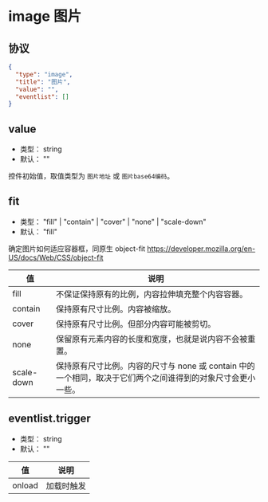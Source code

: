 # image 图片


## 协议

```json
{
  "type": "image",
  "title": "图片",
  "value": "",
  "eventlist": []
}
```

## value
+ 类型： string
+ 默认： ""

控件初始值，取值类型为 `图片地址` 或 `图片base64编码`。

## fit
+ 类型： "fill" | "contain" | "cover" | "none" | "scale-down"
+ 默认： "fill"

确定图片如何适应容器框，同原生 object-fit https://developer.mozilla.org/en-US/docs/Web/CSS/object-fit

| 值 | 说明 |
| ---- | ---- |
| fill | 不保证保持原有的比例，内容拉伸填充整个内容容器。 |
| contain | 保持原有尺寸比例。内容被缩放。 |
| cover | 保持原有尺寸比例。但部分内容可能被剪切。 |
| none | 保留原有元素内容的长度和宽度，也就是说内容不会被重置。 |
| scale-down | 保持原有尺寸比例。内容的尺寸与 none 或 contain 中的一个相同，取决于它们两个之间谁得到的对象尺寸会更小一些。 |

## eventlist.trigger
+ 类型： string
+ 默认： ""



| 值 | 说明 |
| ---- | ---- |
| onload | 加载时触发 |

